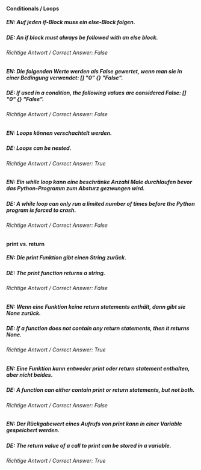 #### Conditionals / Loops

##### EN: Auf jeden if-Block muss ein else-Block folgen.
##### DE: An if block must always be followed with an else block.
###### Richtige Antwort / Correct Answer:	False

##### EN: Die folgenden Werte werden als False gewertet, wenn man sie in einer Bedingung verwendet: [] "0" {} "False".
##### DE: If used in a condition, the following values are considered False: [] "0" {} "False".
###### Richtige Antwort / Correct Answer:	False

##### EN: Loops können verschachtelt werden.
##### DE: Loops can be nested.
###### Richtige Antwort / Correct Answer:	True

##### EN: Ein while loop kann eine beschränke Anzahl Male durchlaufen bevor das Python-Programm zum Absturz gezwungen wird.
##### DE: A while loop can only run a limited number of times before the Python program is forced to crash.
###### Richtige Antwort / Correct Answer:	False


#### print vs. return

##### EN: Die print Funktion gibt einen String zurück.
##### DE: The print function returns a string.
###### Richtige Antwort / Correct Answer:	False

##### EN: Wenn eine Funktion keine return statements enthält, dann gibt sie None zurück.
##### DE: If a function does not contain any return statements, then it returns None.
###### Richtige Antwort / Correct Answer:	True

##### EN: Eine Funktion kann entweder print oder return statement enthalten, aber nicht beides.
##### DE: A function can either contain print or return statements, but not both.
###### Richtige Antwort / Correct Answer:	False

##### EN: Der Rückgabewert eines Aufrufs von print kann in einer Variable gespeichert werden.
##### DE: The return value of a call to print can be stored in a variable.
###### Richtige Antwort / Correct Answer:	True
